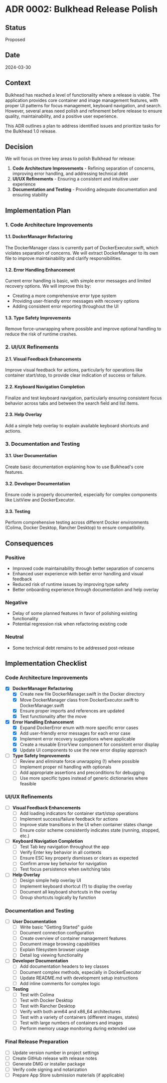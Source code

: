 # ADR 0002: Bulkhead Release Polish

## Status
Proposed

## Date
2024-03-30

## Context
Bulkhead has reached a level of functionality where a release is viable. The application provides core container and image management features, with proper UI patterns for focus management, keyboard navigation, and search. However, several areas need polish and refinement before release to ensure quality, maintainability, and a positive user experience.

This ADR outlines a plan to address identified issues and prioritize tasks for the Bulkhead 1.0 release.

## Decision
We will focus on three key areas to polish Bulkhead for release:

1. **Code Architecture Improvements** - Refining separation of concerns, improving error handling, and addressing technical debt
2. **UI/UX Refinements** - Ensuring a consistent and intuitive user experience
3. **Documentation and Testing** - Providing adequate documentation and ensuring stability

## Implementation Plan

### 1. Code Architecture Improvements

#### 1.1. DockerManager Refactoring
The DockerManager class is currently part of DockerExecutor.swift, which violates separation of concerns. We will extract DockerManager to its own file to improve maintainability and clarify responsibilities.

#### 1.2. Error Handling Enhancement
Current error handling is basic, with simple error messages and limited recovery options. We will improve this by:
- Creating a more comprehensive error type system
- Providing user-friendly error messages with recovery options
- Adding consistent error reporting throughout the UI

#### 1.3. Type Safety Improvements
Remove force-unwrapping where possible and improve optional handling to reduce the risk of runtime crashes.

### 2. UI/UX Refinements

#### 2.1. Visual Feedback Enhancements
Improve visual feedback for actions, particularly for operations like container start/stop, to provide clear indication of success or failure.

#### 2.2. Keyboard Navigation Completion
Finalize and test keyboard navigation, particularly ensuring consistent focus behavior across tabs and between the search field and list items.

#### 2.3. Help Overlay
Add a simple help overlay to explain available keyboard shortcuts and actions.

### 3. Documentation and Testing

#### 3.1. User Documentation
Create basic documentation explaining how to use Bulkhead's core features.

#### 3.2. Developer Documentation
Ensure code is properly documented, especially for complex components like ListView and DockerExecutor.

#### 3.3. Testing
Perform comprehensive testing across different Docker environments (Colima, Docker Desktop, Rancher Desktop) to ensure compatibility.

## Consequences

### Positive
- Improved code maintainability through better separation of concerns
- Enhanced user experience with better error handling and visual feedback
- Reduced risk of runtime issues by improving type safety
- Better onboarding experience through documentation and help overlay

### Negative
- Delay of some planned features in favor of polishing existing functionality
- Potential regression risk when refactoring existing code

### Neutral
- Some technical debt remains to be addressed post-release

## Implementation Checklist

### Code Architecture Improvements
- [x] **DockerManager Refactoring**
  - [x] Create new file DockerManager.swift in the Docker directory
  - [x] Move DockerManager class from DockerExecutor.swift to DockerManager.swift
  - [x] Ensure proper imports and references are updated
  - [x] Test functionality after the move

- [X] **Error Handling Enhancement**
  - [X] Expand DockerError enum with more specific error cases
  - [X] Add user-friendly error messages for each error case
  - [X] Implement error recovery suggestions where applicable
  - [X] Create a reusable ErrorView component for consistent error display
  - [X] Update UI components to use the new error display approach

- [ ] **Type Safety Improvements**
  - [ ] Review and eliminate force unwrapping (!) where possible
  - [ ] Implement proper nil handling with optionals
  - [ ] Add appropriate assertions and preconditions for debugging
  - [ ] Use more specific types instead of generic dictionaries where feasible

### UI/UX Refinements
- [ ] **Visual Feedback Enhancements**
  - [ ] Add loading indicators for container start/stop operations
  - [ ] Implement success/failure feedback for actions
  - [ ] Improve state transitions in the UI when container states change
  - [ ] Ensure color scheme consistently indicates state (running, stopped, etc.)

- [ ] **Keyboard Navigation Completion**
  - [ ] Test Tab key navigation throughout the app
  - [ ] Verify Enter key behavior in all contexts
  - [ ] Ensure ESC key properly dismisses or clears as expected
  - [ ] Confirm arrow key behavior for navigation
  - [ ] Test focus persistence when switching tabs

- [ ] **Help Overlay**
  - [ ] Design simple help overlay UI
  - [ ] Implement keyboard shortcut (?) to display the overlay
  - [ ] Document all keyboard shortcuts in the overlay
  - [ ] Group shortcuts logically by function

### Documentation and Testing
- [ ] **User Documentation**
  - [ ] Write basic "Getting Started" guide
  - [ ] Document connection configuration
  - [ ] Create overview of container management features
  - [ ] Document image browsing capabilities
  - [ ] Explain filesystem browser usage
  - [ ] Detail log viewing functionality

- [ ] **Developer Documentation**
  - [ ] Add documentation headers to key classes
  - [ ] Document complex methods, especially in DockerExecutor
  - [ ] Update README.md with development setup instructions
  - [ ] Add inline comments for complex logic

- [ ] **Testing**
  - [ ] Test with Colima
  - [ ] Test with Docker Desktop
  - [ ] Test with Rancher Desktop
  - [ ] Verify with both arm64 and x86_64 architectures
  - [ ] Test with a variety of containers (different images, states)
  - [ ] Test with large numbers of containers and images
  - [ ] Perform memory usage monitoring during extended use

### Final Release Preparation
- [ ] Update version number in project settings
- [ ] Create GitHub release with release notes
- [ ] Generate DMG or installer package
- [ ] Verify code signing and notarization
- [ ] Prepare App Store submission materials (if applicable) 